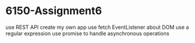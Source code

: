 # 6150-Assignment6
use REST API create my own app
use fetch
EventListener about DOM
use a regular expression
use promise to handle asynchronous operations

